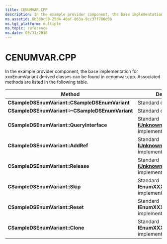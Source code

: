 ```yaml
---
title: CENUMVAR.CPP
description: In the example provider component, the base implementation for xxxEnumVariant derived classes can be found in cenumvar.cpp. Associated methods are listed in the following table.
ms.assetid: 6b38bc99-25d4-40af-863a-9cc37f786d9b
ms.tgt_platform: multiple
ms.topic: reference
ms.date: 05/31/2018
---
```


# CENUMVAR.CPP

In the example provider component, the base implementation for xxxEnumVariant derived classes can be found in cenumvar.cpp. Associated methods are listed in the following table.



| Method                                          | Description                                                                           |
|-------------------------------------------------|---------------------------------------------------------------------------------------|
| **CSampleDSEnumVariant::CSampleDSEnumVariant**  | Standard constructor.                                                                 |
| **CSampleDSEnumVariant::~CSampleDSEnumVariant** | Standard destructor.                                                                  |
| **CSampleDSEnumVariant::QueryInterface**        | Standard [**IUnknown::QueryInterface**](/windows/win32/api/unknwn/nf-unknwn-iunknown-queryinterface(q)) implementation. |
| **CSampleDSEnumVariant::AddRef**                | Standard [**IUnknown::AddRef**](/windows/win32/api/unknwn/nf-unknwn-iunknown-addref) implementation.                 |
| **CSampleDSEnumVariant::Release**               | Standard [**IUnknown::Release**](/windows/win32/api/unknwn/nf-unknwn-iunknown-release) implementation.               |
| **CSampleDSEnumVariant::Skip**                  | Standard **IEnumXXXX::Skip** implementation.                                          |
| **CSampleDSEnumVariant::Reset**                 | Standard **IEnumXXXX::Reset** implementation.                                         |
| **CSampleDSEnumVariant::Clone**                 | Standard **IEnumXXXX::Clone** implementation.                                         |



 

 

 
